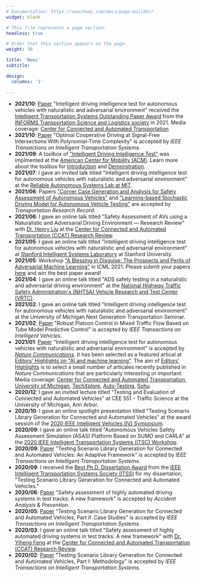 ```yaml
---
# Documentation: https://wowchemy.com/docs/page-builder/
widget: blank

# This file represents a page section.
headless: true

# Order that this section appears on the page.
weight: 30

title: 'News'
subtitle:

design:
  columns: '1'
  
---
```

* **2021/10**: [Paper](https://www.nature.com/articles/s41467-021-21007-8) "Intelligent driving intelligence test for autonomous vehicles with naturalistic and adversarial environment" received the [Intelligent Transportation Systems Outstanding Paper Award](https://www.informs.org/Recognizing-Excellence/Community-Prizes/Transportation-Science-and-Logistics-Section/SIG-Outstanding-Paper-in-Intelligent-Transportation-Systems) from the [INFORMS Transportation Science and Logistics society](https://connect.informs.org/tsl/home) in 2021. Media coverage: [Center for Connected and Automated Transportation](https://ccat.umtri.umich.edu/ccat-director-receives-its-outstanding-paper-award-from-informs-transportation-science-and-logistics-society/)
* **2021/10**: [Paper](https://ieeexplore.ieee.org/document/9569746) "Optimal Cooperative Driving at Signal-Free Intersections With Polynomial-Time Complexity" is accepted by *IEEE Transactions on Intelligent Transportation Systems*.
* **2021/09**: A toolbox of ["Intelligent Driving Intelligence Test"](https://www.nature.com/articles/s41467-021-21007-8) was implmented at the [American Center for Mobility (ACM)](https://www.acmwillowrun.org/). Learn more about the toolbox for [Introduction](https://www.youtube.com/watch?v=UPzN9BolY_k) and [Demonstration](https://www.youtube.com/watch?v=Sn2ElOvBvvs&t=1s).
* **2021/07**: I gave an invited talk titled "Intelligent driving intelligence test for autonomous vehicles with naturalistic and adversarial environment" at the [Reliable Autonomous Systems Lab at MIT](https://realm.mit.edu/).
* **2021/06**: Papers ["Corner Case Generation and Analysis for Safety Assessment of Autonomous Vehicles"](https://journals.sagepub.com/doi/full/10.1177/03611981211018697) and ["Learning-based Stochastic Driving Model for Autonomous Vehicle Testing"](https://journals.sagepub.com/doi/full/10.1177/03611981211035756) are accepted by *Transportation Research Record*.
* **2021/06**: I gave an online talk titled "Safety Assessment of AVs using a Naturalistic and Adversarial Driving Environment — Research Review" with [Dr. Henry Liu](https://traffic.engin.umich.edu/) at the [Center for Connected and Automated Transportation (CCAT) Research Review](https://www.youtube.com/watch?v=yZF0XdP0ri4).
* **2021/05**: I gave an online talk titled "Intelligent driving intelligence test for autonomous vehicles with naturalistic and adversarial environment" at [Stanford Intelligent Systems Laboratory](https://sisl.stanford.edu/) at Stanford University.
* **2021/05**: Workshop ["A Blessing in Disguise: The Prospects and Perils of Adversarial Machine Learning"](https://advml-workshop.github.io/icml2021/) in ICML 2021. Please submit your papers [here](https://advml-workshop.github.io/icml2021/) and win the best paper award!
* **2021/04**: I gave an online talk titled "ADS safety testing in a naturalistic and adversarial driving environment" at the [National Highway Traffic Safety Administration's (NHTSA) Vehicle Research and Test Center (VRTC)](https://one.nhtsa.gov/Research/Vehicle-Research-&-Testing-(VRTC)).
* **2021/02**: I gave an online talk titled "Intelligent driving intelligence test for autonomous vehicles with naturalistic and adversarial environment" at the University of Michigan Next Generation Transportation Seminar.
* **2021/02**: [Paper](https://ieeexplore.ieee.org/document/9359494) "Robust Platoon Control in Mixed Traffic Flow Based on Tube Model Predictive Control" is accepted by *IEEE Transactions on Intelligent Vehicles*.
* **2021/01**: [Paper](https://www.nature.com/articles/s41467-021-21007-8) "Intelligent driving intelligence test for autonomous vehicles with naturalistic and adversarial environment" is accepted by *[Nature Communications](https://www.nature.com/ncomms/)*. It has been selected as a featured artical at [Editors' Highlights on "AI and machine learning"](https://www.nature.com/collections/ceiajcdbeb). 
The aim of [Editors' Highlights](https://www.nature.com/ncomms/editorshighlights) is to select a small number of articales recently published in *Nature Communications* that are particularly interesting or important.
Media coverage: [Center for Connected and Automated Transportation](http://ccat.umtri.umich.edu/ccat-directors-research-published-in-nature-communications/), [University of Michigan](https://cee.engin.umich.edu/stories/more-efficient-testing-method-could-accelerate-the-deployment-of-autonomous-vehicles/), [TechXplore](https://techxplore.com/news/2021-02-intelligence-autonomous.html), [Auto-Testing](https://www.auto-testing.net/news/show-109325.html), 
[Sohu](https://www.sohu.com/a/449235554_610300).
* **2020/12**: I gave an invited lecture titled "Testing and Evaluation of Connected and Automated Vehicles" at CEE 551 - Traffic Science at the University of Michigan, Ann Arbor.
* **2020/10**: I gave an online spotlight presentation titled "Testing Scenario Library Generation for Connected and Automated Vehicles" at the award session of the [2020 IEEE Intelligent Vehicles (IV) Symposium](https://2020.ieee-iv.org/program/).
* **2020/09**: I gave an online talk titled "Autonomous Vehicles Safety Assessment Simulation (ASAS) Platform Based on SUMO and CARLA" at the [2020 IEEE Intelligent Transportation Systems (ITSC) Workshop](https://ziranw.github.io/itsc2020workshop/).
* **2020/09**: [Paper](https://ieeexplore.ieee.org/document/9204818) "Testing Scenario Library Generation for Connected and Automated Vehicles: An Adaptive Framework" is accepted by *IEEE Transactions on Intelligent Transportation Systems*.
* **2020/09**: I received the [Best Ph.D. Dissertation Award](https://cee.engin.umich.edu/stories/shuo-feng-wins-second-prize-for-ieee-intelligent-transportation-systems-societys-best-phd-dissertation-award/) from the [IEEE Intelligent Transportation Systems Society (ITSS)](https://www.ieee-itss.org/awards-best-dissertation)
for my dissertation, "Testing Scenario Library Generation for Connected and Automated Vehicles."
* **2020/06**: [Paper](https://doi.org/10.1016/j.aap.2020.105664) "Safety assessment of highly automated driving systems in test tracks: A new framework" is accepted by *Accident Analysis & Prevention*.
* **2020/05**: [Paper](https://ieeexplore.ieee.org/document/9086089) "Testing Scenario Library Generation for Connected and Automated Vehicles, Part II: Case Studies" is accepted by *IEEE Transactions on Intelligent Transportation Systems*.
* **2020/03**: I gave an online talk titled "Safety assessment of highly automated driving systems in test tracks: A new framework" with [Dr. Yiheng Feng](https://engineering.purdue.edu/CE/People/ptProfile?resource_id=244000) at the [Center for Connected and Automated Transportation (CCAT) Research Review](https://www.youtube.com/watch?v=HmgfJHhPkAo).
* **2020/02**: [Paper](https://ieeexplore.ieee.org/document/8998589) "Testing Scenario Library Generation for Connected and Automated Vehicles, Part I: Methodology" is accepted by *IEEE Transactions on Intelligent Transportation Systems*.
